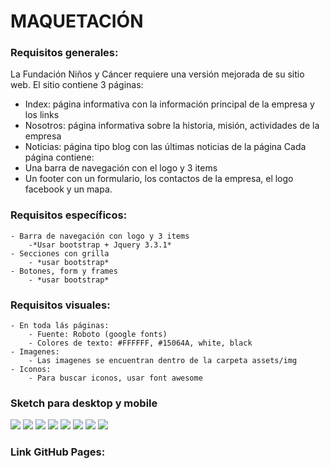 # MAQUETACIÓN
### Requisitos generales:
La Fundación Niños y Cáncer requiere una versión mejorada de su sitio web.
El sitio contiene 3 páginas:
- Index: página informativa con la información principal de la empresa y los links
- Nosotros: página informativa sobre la historia, misión, actividades de la empresa
- Noticias: página tipo blog con las últimas noticias de la página
Cada página contiene: 
- Una barra de navegación con el logo y 3 items 
- Un footer con un formulario, los contactos de la empresa, el logo facebook y un mapa.
	
### Requisitos específicos:
	- Barra de navegación con logo y 3 items
		-*Usar bootstrap + Jquery 3.3.1*
	- Secciones con grilla 
		- *usar bootstrap*
	- Botones, form y frames
		- *usar bootstrap*

### Requisitos visuales:
	- En toda lás páginas:
		- Fuente: Roboto (google fonts)
		- Colores de texto: #FFFFFF, #15064A, white, black 
	- Imagenes:
		- Las imagenes se encuentran dentro de la carpeta assets/img
	- Iconos: 
		- Para buscar iconos, usar font awesome

### Sketch para desktop y mobile
![](assets/img/sketch1.jpg)
![](assets/img/sketch2.jpg)
![](assets/img/sketch3.jpg)
![](assets/img/sketch4.jpg)
![](assets/img/sketch5.jpg)
![](assets/img/sketch6.jpg)
![](assets/img/sketch7.jpg)
![](assets/img/sketch8.jpg)

### Link GitHub Pages: 
